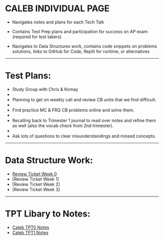 # CALEB INDIVIDUAL PAGE
- Navigates notes and plans for each Tech Talk

- Contains Test Prep plans and participation for success on AP exam (required for test takers)

- Navigates to Data Structures work, contains code snippets on problems solutions, links to GitHub for Code, Replit for runtime, or alternatives
-----------

# Test Plans:
- Study Group with Chris & Komay
- 
- Planning to get on weekly call and review CB units that we find difficult. 
- 
- Find practice MC & FRQ CB problems online and solve them. 
- 
- Recalling back to Trimester 1 journal to read over notes and refine them as well (also the vocab check from 2nd trimester).
- 
- Ask lots of questions to clear misunderstandings and missed concepts.

-----------

# Data Structure Work:
- [Review Ticket Week 0](https://github.com/zenxha/musicgacha/issues/7)
- [Review Ticket Week 1]
- [Review Ticket Week 2]
- [Review Ticket Week 3]

-----------

# TPT Libary to Notes:
- [Caleb TPT0 Notes](https://github.com/calebkimsd/Tri-3-CSA/wiki/Caleb-Kim-Tech-Talk-0-Notes)
- [Caleb TPT1 Notes](https://github.com/calebkimsd/Tri-3-CSA/wiki/Caleb-Kim-Tech-Talk-1-Notes)
